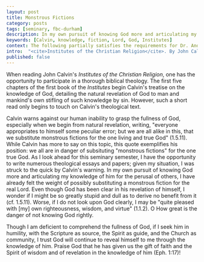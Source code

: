 ```yaml
---
layout: post
title: Monstrous Fictions
category: posts
tags: [seminary, fbc-durham]
description: In my own pursuit of knowing God more and articulating my knowledge of him for the perusal of others, I have felt the weight of possibly substituting a monstrous fiction for the real Lord.
keywords: [Calvin, knowledge, fiction, Lord, God, Institutes]
context: The following partially satisfies the requirements for Dr. Andrew Davis' Pastoral Internship class at Southeastern Baptist Theological Seminary.
intro:  "<cite>Institutes of the Christian Religion</cite>. By John Calvin. Signalman, 2009, 29683 locations, $0.99 Kindle."
published: false
---
```


When reading John Calvin's *Institutes of the Christian Religion*, one has the opportunity to participate in a thorough biblical theology. The first five chapters of the first book of the *Institutes* begin Calvin's treatise on the knowledge of God, detailing the natural revelation of God to man and mankind's own stifling of such knowledge by sin. However, such a short read only begins to touch on Calvin's theological text.

Calvin warns against our human inability to grasp the fullness of God, especially when we begin from natural revelation, writing, "everyone appropriates to himself some peculiar error; but we are all alike in this, that we substitute monstrous fictions for the one living and true God" (1.5.11). While Calvin has more to say on this topic, this quote exemplifies his position: we all are in danger of subsituting "monstrous fictions" for the one true God. As I look ahead for this seminary semester, I have the opportunity to write numerous theological essays and papers; given my situation, I was struck to the quick by Calvin's warning. In my own pursuit of knowing God more and articulating my knowledge of him for the perusal of others, I have already felt the weight of possibly substituting a monstrous fiction for the real Lord. Even though God has been clear in his revelation of himself, I wonder if I might be so greatly stupid and dull as to derive no benefit from it (cf. 1.5.11). Worse, if I do not look upon God clearly, I may be "quite pleased with [my] own righteousness, wisdom, and virtue" (1.1.2). O How great is the danger of not knowing God rightly. 

Though I am deficient to comprehend the fullness of God, if I seek him in humility, with the Scripture as source, the Spirit as guide, and the Church as community, I trust God will continue to reveal himself to me through the knowledge of him. Praise God that he has given us the gift of faith and the Spirit of wisdom and of revelation in the knowledge of him (Eph. 1:17)!
